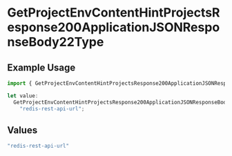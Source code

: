 # GetProjectEnvContentHintProjectsResponse200ApplicationJSONResponseBody22Type

## Example Usage

```typescript
import { GetProjectEnvContentHintProjectsResponse200ApplicationJSONResponseBody22Type } from "@vercel/sdk/models/getprojectenvop.js";

let value:
  GetProjectEnvContentHintProjectsResponse200ApplicationJSONResponseBody22Type =
    "redis-rest-api-url";
```

## Values

```typescript
"redis-rest-api-url"
```